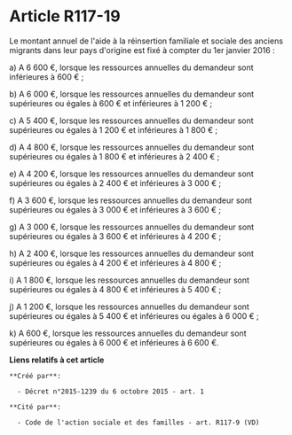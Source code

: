 # Article R117-19

Le montant annuel de l'aide à la réinsertion familiale et sociale des anciens migrants dans leur pays d'origine est fixé à
compter du 1er janvier 2016 :

a) A 6 600 €, lorsque les ressources annuelles du demandeur sont inférieures à 600 € ;

b) A 6 000 €, lorsque les ressources annuelles du demandeur sont supérieures ou égales à 600 € et inférieures à 1 200 € ;

c) A 5 400 €, lorsque les ressources annuelles du demandeur sont supérieures ou égales à 1 200 € et inférieures à 1 800 € ;

d) A 4 800 €, lorsque les ressources annuelles du demandeur sont supérieures ou égales à 1 800 € et inférieures à 2 400 € ;

e) A 4 200 €, lorsque les ressources annuelles du demandeur sont supérieures ou égales à 2 400 € et inférieures à 3 000 € ;

f) A 3 600 €, lorsque les ressources annuelles du demandeur sont supérieures ou égales à 3 000 € et inférieures à 3 600 € ;

g) A 3 000 €, lorsque les ressources annuelles du demandeur sont supérieures ou égales à 3 600 € et inférieures à 4 200 € ;

h) A 2 400 €, lorsque les ressources annuelles du demandeur sont supérieures ou égales à 4 200 € et inférieures à 4 800 € ;

i) A 1 800 €, lorsque les ressources annuelles du demandeur sont supérieures ou égales à 4 800 € et inférieures à 5 400 € ;

j) A 1 200 €, lorsque les ressources annuelles du demandeur sont supérieures ou égales à 5 400 € et inférieures ou égales à 6
000 € ;

k) A 600 €, lorsque les ressources annuelles du demandeur sont supérieures ou égales à 6 000 € et inférieures à 6 600 €.

**Liens relatifs à cet article**

	**Créé par**:

	  - Décret n°2015-1239 du 6 octobre 2015 - art. 1

	**Cité par**:

	  - Code de l'action sociale et des familles - art. R117-9 (VD)
